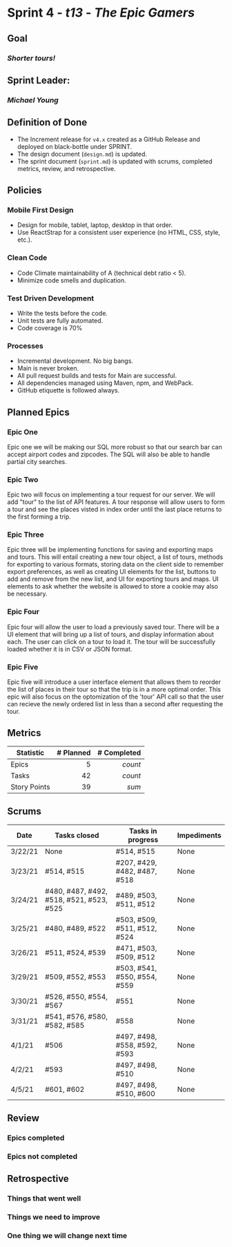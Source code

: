 # Sprint 4 - *t13* - *The Epic Gamers*

## Goal
### *Shorter tours!*

## Sprint Leader: 
### *Michael Young*

## Definition of Done

* The Increment release for `v4.x` created as a GitHub Release and deployed on black-bottle under SPRINT.
* The design document (`design.md`) is updated.
* The sprint document (`sprint.md`) is updated with scrums, completed metrics, review, and retrospective.

## Policies

### Mobile First Design
* Design for mobile, tablet, laptop, desktop in that order.
* Use ReactStrap for a consistent user experience (no HTML, CSS, style, etc.).

### Clean Code
* Code Climate maintainability of A (technical debt ratio < 5).
* Minimize code smells and duplication.

### Test Driven Development
* Write the tests before the code.
* Unit tests are fully automated.
* Code coverage is 70%

### Processes
* Incremental development.  No big bangs.
* Main is never broken. 
* All pull request builds and tests for Main are successful.
* All dependencies managed using Maven, npm, and WebPack.
* GitHub etiquette is followed always.


## Planned Epics
### Epic One 
Epic one we will be making our SQL more robust so that our search bar can accept airport codes and zipcodes. The SQL will also be able to handle partial city searches. 
### Epic Two
Epic two will focus on implementing a tour request for our server. We will add "tour" to the list of API features. A tour response will allow users to form a tour and see the places visted in index order until the last place returns to the first forming a trip.
### Epic Three
Epic three will be implementing functions for saving and exporting maps and tours. This will entail creating a new tour object, a list of tours, methods for exporting to various formats, storing data on the client side to remember export preferences, as well as creating UI elements for the list, buttons to add and remove from the new list, and UI for exporting tours and maps. UI elements to ask whether the website is allowed to store a cookie may also be necessary.
### Epic Four
Epic four will allow the user to load a previously saved tour. There will be a UI element that will bring up a list of tours, and display information about each. The user can click on a tour to load it. The tour will be successfully loaded whether it is in CSV or JSON format. 
### Epic Five
Epic five will introduce a user interface element that allows them to reorder the list of places in their tour so that the trip is in a more optimal order. This epic will also focus on the optomization of the 'tour' API call so that the user can recieve the newly ordered list in less than a second after requesting the tour. 
## Metrics

| Statistic | # Planned | # Completed |
| --- | ---: | ---: |
| Epics | 5 | *count* |
| Tasks |  42   | *count* | 
| Story Points |  39  | *sum* | 


## Scrums

| Date | Tasks closed  | Tasks in progress | Impediments |
| --- | --- | --- | --- |
| 3/22/21 | None | #514, #515 | None |
| 3/23/21 | #514, #515 | #207, #429, #482, #487, #518 | None |
| 3/24/21 | #480, #487, #492, #518, #521, #523, #525 | #489, #503, #511, #512 | None |
| 3/25/21 | #480, #489, #522 | #503, #509, #511, #512, #524 | None |
| 3/26/21 | #511, #524, #539 | #471, #503, #509, #512 | None |
| 3/29/21 | #509, #552, #553 | #503, #541, #550, #554, #559 | None |
| 3/30/21 | #526, #550, #554, #567 | #551 | None |
| 3/31/21 | #541, #576, #580, #582, #585 | #558 | None |
| 4/1/21 | #506 | #497, #498, #558, #592, #593 | None |
| 4/2/21 | #593 | #497, #498, #510 | None |
| 4/5/21 | #601, #602 | #497, #498, #510, #600 | None |


## Review

### Epics completed  

### Epics not completed 

## Retrospective

### Things that went well

### Things we need to improve

### One thing we will change next time
